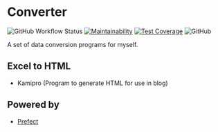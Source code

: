 # Converter

![GitHub Workflow Status](https://img.shields.io/github/workflow/status/angelmaneuver/converter/Converter%20CI) [![Maintainability](https://api.codeclimate.com/v1/badges/59f1fdac918a5ea86961/maintainability)](https://codeclimate.com/github/Angelmaneuver/converter/maintainability) [![Test Coverage](https://api.codeclimate.com/v1/badges/59f1fdac918a5ea86961/test_coverage)](https://codeclimate.com/github/Angelmaneuver/converter/test_coverage) ![GitHub](https://img.shields.io/github/license/angelmaneuver/converter)

A set of data conversion programs for myself.

## Excel to HTML
 - Kamipro (Program to generate HTML for use in blog)

## Powered by
 - [Prefect](https://docs.prefect.io)
